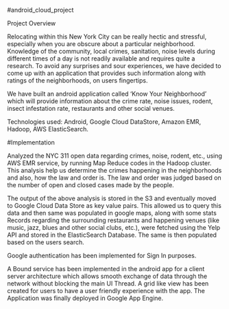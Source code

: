 
#android_cloud_project

Project Overview

Relocating within this New York City can be really hectic and stressful, especially when you are obscure about a particular neighborhood.
Knowledge of the community, local crimes, sanitation, noise levels during different times of a day is not readily available and requires 
quite a research. To avoid any surprises and sour experiences, we have decided to come up with an application that provides such 
information along with ratings of the neighborhoods, on users fingertips.

We have built an android application called ‘Know Your Neighborhood’ which will provide information about the crime rate, 
noise issues, rodent, insect infestation rate, restaurants and other social venues.

Technologies used: Android, Google Cloud DataStore, Amazon EMR, Hadoop, AWS ElasticSearch.

#Implementation

Analyzed the NYC 311 open data regarding crimes, noise, rodent, etc., using AWS EMR service, by running Map Reduce codes in the Hadoop cluster. 
This analysis help us determine the crimes happening in the neighborhoods and also, how the law and order is. 
The law and order was judged based on the number of open and closed cases made by the people. 

The output of the above analysis is stored in the S3 and eventually moved to Google Cloud Data Store as key value pairs. 
This allowed us to query this data and then same was populated in google maps, along with some stats
Records regarding the surrounding restaurants and happening venues (like music, jazz, blues and other social clubs, etc.), 
were fetched using the Yelp API and stored in the ElasticSearch Database. The same is then populated based on the users search.

Google authentication has been implemented for Sign In purposes.

A Bound service has been implemented in the android app for a client server architecture
which allows smooth exchange of data through the network without blocking the main UI Thread.
A grid like view has been created for users to have a user friendly experience with the app.
The Application was finally deployed in Google App Engine.
